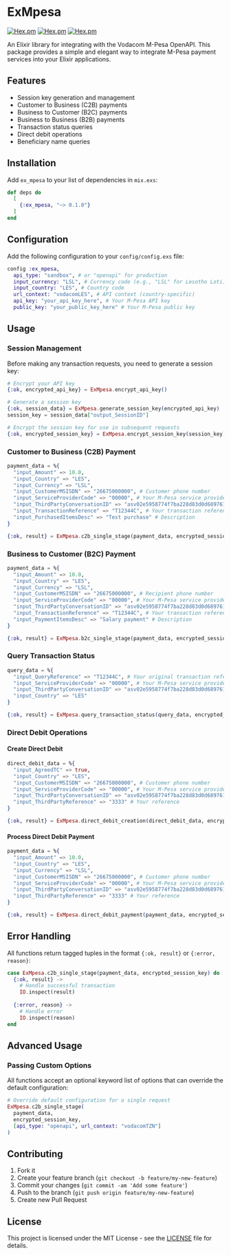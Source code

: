 # ExMpesa

[![Hex.pm](https://img.shields.io/hexpm/v/ex_mpesa.svg)](https://hex.pm/packages/ex_mpesa)
[![Hex.pm](https://img.shields.io/hexpm/dt/ex_mpesa.svg)](https://hex.pm/packages/ex_mpesa)
[![Hex.pm](https://img.shields.io/hexpm/l/ex_mpesa.svg)](https://hex.pm/packages/ex_mpesa)

An Elixir library for integrating with the Vodacom M-Pesa OpenAPI. This package provides a simple and elegant way to integrate M-Pesa payment services into your Elixir applications.

## Features

- Session key generation and management
- Customer to Business (C2B) payments
- Business to Customer (B2C) payments
- Business to Business (B2B) payments
- Transaction status queries
- Direct debit operations
- Beneficiary name queries

## Installation

Add `ex_mpesa` to your list of dependencies in `mix.exs`:

```elixir
def deps do
  [
    {:ex_mpesa, "~> 0.1.0"}
  ]
end
```

## Configuration

Add the following configuration to your `config/config.exs` file:

```elixir
config :ex_mpesa,
  api_type: "sandbox", # or "openapi" for production
  input_currency: "LSL", # Currency code (e.g., "LSL" for Lesotho Loti)
  input_country: "LES", # Country code
  url_context: "vodacomLES", # API context (country-specific)
  api_key: "your_api_key_here", # Your M-Pesa API key
  public_key: "your_public_key_here" # Your M-Pesa public key
```

## Usage

### Session Management

Before making any transaction requests, you need to generate a session key:

```elixir
# Encrypt your API key
{:ok, encrypted_api_key} = ExMpesa.encrypt_api_key()

# Generate a session key
{:ok, session_data} = ExMpesa.generate_session_key(encrypted_api_key)
session_key = session_data["output_SessionID"]

# Encrypt the session key for use in subsequent requests
{:ok, encrypted_session_key} = ExMpesa.encrypt_session_key(session_key)
```

### Customer to Business (C2B) Payment

```elixir
payment_data = %{
  "input_Amount" => 10.0,
  "input_Country" => "LES",
  "input_Currency" => "LSL",
  "input_CustomerMSISDN" => "26675000000", # Customer phone number
  "input_ServiceProviderCode" => "00000", # Your M-Pesa service provider code
  "input_ThirdPartyConversationID" => "asv02e5958774f7ba228d83d0d689761", # Unique transaction ID
  "input_TransactionReference" => "T12344C", # Your transaction reference
  "input_PurchasedItemsDesc" => "Test purchase" # Description
}

{:ok, result} = ExMpesa.c2b_single_stage(payment_data, encrypted_session_key)
```

### Business to Customer (B2C) Payment

```elixir
payment_data = %{
  "input_Amount" => 10.0,
  "input_Country" => "LES",
  "input_Currency" => "LSL",
  "input_CustomerMSISDN" => "26675000000", # Recipient phone number
  "input_ServiceProviderCode" => "00000", # Your M-Pesa service provider code
  "input_ThirdPartyConversationID" => "asv02e5958774f7ba228d83d0d689761", # Unique transaction ID
  "input_TransactionReference" => "T12344C", # Your transaction reference
  "input_PaymentItemsDesc" => "Salary payment" # Description
}

{:ok, result} = ExMpesa.b2c_single_stage(payment_data, encrypted_session_key)
```

### Query Transaction Status

```elixir
query_data = %{
  "input_QueryReference" => "T12344C", # Your original transaction reference
  "input_ServiceProviderCode" => "00000", # Your M-Pesa service provider code
  "input_ThirdPartyConversationID" => "asv02e5958774f7ba228d83d0d689761", # Unique conversation ID
  "input_Country" => "LES"
}

{:ok, result} = ExMpesa.query_transaction_status(query_data, encrypted_session_key)
```

### Direct Debit Operations

#### Create Direct Debit

```elixir
direct_debit_data = %{
  "input_AgreedTC" => true,
  "input_Country" => "LES",
  "input_CustomerMSISDN" => "26675000000", # Customer phone number
  "input_ServiceProviderCode" => "00000", # Your M-Pesa service provider code
  "input_ThirdPartyConversationID" => "asv02e5958774f7ba228d83d0d689761", # Unique conversation ID
  "input_ThirdPartyReference" => "3333" # Your reference
}

{:ok, result} = ExMpesa.direct_debit_creation(direct_debit_data, encrypted_session_key)
```

#### Process Direct Debit Payment

```elixir
payment_data = %{
  "input_Amount" => 10.0,
  "input_Country" => "LES",
  "input_Currency" => "LSL",
  "input_CustomerMSISDN" => "26675000000", # Customer phone number
  "input_ServiceProviderCode" => "00000", # Your M-Pesa service provider code
  "input_ThirdPartyConversationID" => "asv02e5958774f7ba228d83d0d689761", # Unique conversation ID
  "input_ThirdPartyReference" => "3333" # Your reference
}

{:ok, result} = ExMpesa.direct_debit_payment(payment_data, encrypted_session_key)
```

## Error Handling

All functions return tagged tuples in the format `{:ok, result}` or `{:error, reason}`:

```elixir
case ExMpesa.c2b_single_stage(payment_data, encrypted_session_key) do
  {:ok, result} ->
    # Handle successful transaction
    IO.inspect(result)
  
  {:error, reason} ->
    # Handle error
    IO.inspect(reason)
end
```

## Advanced Usage

### Passing Custom Options

All functions accept an optional keyword list of options that can override the default configuration:

```elixir
# Override default configuration for a single request
ExMpesa.c2b_single_stage(
  payment_data, 
  encrypted_session_key, 
  [api_type: "openapi", url_context: "vodacomTZN"]
)
```

## Contributing

1. Fork it
2. Create your feature branch (`git checkout -b feature/my-new-feature`)
3. Commit your changes (`git commit -am 'Add some feature'`)
4. Push to the branch (`git push origin feature/my-new-feature`)
5. Create new Pull Request

## License

This project is licensed under the MIT License - see the [LICENSE](LICENSE) file for details.